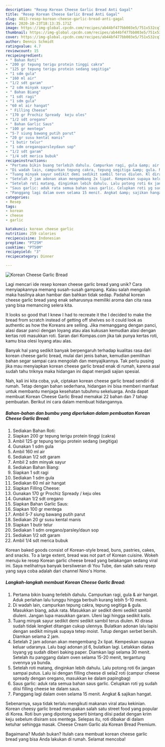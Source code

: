 ```yaml
---
description: "Resep Korean Cheese Garlic Bread Anti Gagal"
title: "Resep Korean Cheese Garlic Bread Anti Gagal"
slug: 4813-resep-korean-cheese-garlic-bread-anti-gagal
date: 2020-10-23T18:13:35.171Z
image: https://img-global.cpcdn.com/recipes/ab44bf477bb003e5/751x532cq70/korean-cheese-garlic-bread-foto-resep-utama.jpg
thumbnail: https://img-global.cpcdn.com/recipes/ab44bf477bb003e5/751x532cq70/korean-cheese-garlic-bread-foto-resep-utama.jpg
cover: https://img-global.cpcdn.com/recipes/ab44bf477bb003e5/751x532cq70/korean-cheese-garlic-bread-foto-resep-utama.jpg
author: Dennis Schmidt
ratingvalue: 4.7
reviewcount: 15
recipeingredient:
- " Bahan Roti"
- "200 gr tepung terigu protein tinggi cakra"
- "125 gr tepung terigu protein sedang segitiga"
- "1 sdm gula"
- "160 ml air"
- "1/2 sdt garam"
- "2 sdm minyak sayur"
- " Bahan Biang"
- "1 sdt ragi"
- "1 sdm gula"
- "60 ml air hangat"
- " Filling Cheese"
- "170 gr Prochiz Spready  keju oles"
- "1/2 sdt oregano"
- " Bahan Garlic Saus"
- "100 gr mentega"
- "5-7 siung bawang putih parut"
- "20 gr susu kental manis"
- "1 butir telur"
- "1 sdm oreganoparsleydaun sop"
- "1/2 sdt garam"
- "1/4 sdt merica bubuk"
recipeinstructions:
- "Pertama bikin buang terlebih dahulu. Campurkan ragi, gula &amp; air hangat. Aduk perlahan lalu tunggu hingga berbuih kurang lebih 5-10 menit."
- "Di wadah lain, campurkan tepung cakra, tepung segitiga &amp; gula. Masukkan biang, aduk rata. Masukkan air sedikit demi sedikit sambil diuleni. Jangan lupa masukkan garam. Uleni lagi hingga sedikit kalis."
- "Tuang minyak sayur sedikit demi sedikit sambil terus diulen. Kl dirasa sudah tidak lengket ditangan cukup ulennya. Bulatkan adonan lalu lapisi dengan sedikit minyak supaya tetep moist. Tutup dengan serbet bersih. Diamkan selama 2 jam."
- "Setelah 2 jam adonan akan mengembang 2x lipat. Kempeskan supaya keluar udaranya. Lalu bagi adonan jd 6, bulatkan lagi. Letakkan diatas loyang yg sudah diberi baking paper. Diamkan lagi selama 30 menit. Setelah itu panggang dalam oven selama 15-20 menit, tergantung ovennya ya bunda."
- "Setelah roti matang, dinginkan lebih dahulu. Lalu potong roti 6x jangan sampai putus. Lalu isi dengan filling cheese di sela2 roti (campur cheese spready dengan oregano, masukkan ke dalam papingbag)"
- "Saus garlic: aduk rata semua bahan saus garlic. Celupkan roti yg sudah diisi filling cheese ke dalam saus."
- "Panggang lagi dalam oven selama 15 menit. Angkat &amp; sajikan hangat."
categories:
- Resep
tags:
- korean
- cheese
- garlic

katakunci: korean cheese garlic 
nutrition: 259 calories
recipecuisine: Indonesian
preptime: "PT25M"
cooktime: "PT50M"
recipeyield: "3"
recipecategory: Dinner

---
```



![Korean Cheese Garlic Bread](https://img-global.cpcdn.com/recipes/ab44bf477bb003e5/751x532cq70/korean-cheese-garlic-bread-foto-resep-utama.jpg)

Lagi mencari ide resep korean cheese garlic bread yang unik? Cara menyiapkannya memang susah-susah gampang. Kalau salah mengolah maka hasilnya akan hambar dan bahkan tidak sedap. Padahal korean cheese garlic bread yang enak seharusnya memiliki aroma dan cita rasa yang bisa memancing selera kita.

It looks so good that I knew I had to recreate it the I decided to make the bread from scratch instead of getting off shelves so it could look as authentic as how the Koreans are selling. Jika memanggang dengan panci, alasi dasar panci dengan loyang atau alas kukusan kemudian alasi dengan kertas roti masukkan roti. Saran dari Kompas.com jika tak punya kertas roti, kamu bisa olesi loyang atau alas.

Banyak hal yang sedikit banyak berpengaruh terhadap kualitas rasa dari korean cheese garlic bread, mulai dari jenis bahan, kemudian pemilihan bahan segar sampai cara mengolah dan menyajikannya. Tak perlu pusing jika mau menyiapkan korean cheese garlic bread enak di rumah, karena asal sudah tahu triknya maka hidangan ini dapat menjadi sajian spesial.


Nah, kali ini kita coba, yuk, ciptakan korean cheese garlic bread sendiri di rumah. Tetap dengan bahan sederhana, hidangan ini bisa memberi manfaat untuk membantu menjaga kesehatan tubuhmu sekeluarga. Anda dapat membuat Korean Cheese Garlic Bread memakai 22 bahan dan 7 tahap pembuatan. Berikut ini cara dalam membuat hidangannya.

<!--inarticleads1-->

##### Bahan-bahan dan bumbu yang diperlukan dalam pembuatan Korean Cheese Garlic Bread:

1. Sediakan  Bahan Roti:
1. Siapkan 200 gr tepung terigu protein tinggi (cakra)
1. Ambil 125 gr tepung terigu protein sedang (segitiga)
1. Gunakan 1 sdm gula
1. Ambil 160 ml air
1. Sediakan 1/2 sdt garam
1. Ambil 2 sdm minyak sayur
1. Sediakan  Bahan Biang:
1. Siapkan 1 sdt ragi
1. Sediakan 1 sdm gula
1. Sediakan 60 ml air hangat
1. Siapkan  Filling Cheese:
1. Gunakan 170 gr Prochiz Spready / keju oles
1. Gunakan 1/2 sdt oregano
1. Siapkan  Bahan Garlic Saus:
1. Siapkan 100 gr mentega
1. Ambil 5-7 siung bawang putih parut
1. Sediakan 20 gr susu kental manis
1. Siapkan 1 butir telur
1. Sediakan 1 sdm oregano/parsley/daun sop
1. Sediakan 1/2 sdt garam
1. Ambil 1/4 sdt merica bubuk


Korean baked goods consist of Korean-style bread, buns, pastries, cakes, and snacks. To a large extent, bread was not part of Korean cuisine. Wokeh menuju ke resep Korean garlic cheese bread yang belakangan sedang viral ini. Saya melihatnya banyak bersliweran di You Tube, dan salah satu resep yang saya coba adalah dari channel Nino&#39;s Home. 

<!--inarticleads2-->

##### Langkah-langkah membuat Korean Cheese Garlic Bread:

1. Pertama bikin buang terlebih dahulu. Campurkan ragi, gula &amp; air hangat. Aduk perlahan lalu tunggu hingga berbuih kurang lebih 5-10 menit.
1. Di wadah lain, campurkan tepung cakra, tepung segitiga &amp; gula. Masukkan biang, aduk rata. Masukkan air sedikit demi sedikit sambil diuleni. Jangan lupa masukkan garam. Uleni lagi hingga sedikit kalis.
1. Tuang minyak sayur sedikit demi sedikit sambil terus diulen. Kl dirasa sudah tidak lengket ditangan cukup ulennya. Bulatkan adonan lalu lapisi dengan sedikit minyak supaya tetep moist. Tutup dengan serbet bersih. Diamkan selama 2 jam.
1. Setelah 2 jam adonan akan mengembang 2x lipat. Kempeskan supaya keluar udaranya. Lalu bagi adonan jd 6, bulatkan lagi. Letakkan diatas loyang yg sudah diberi baking paper. Diamkan lagi selama 30 menit. Setelah itu panggang dalam oven selama 15-20 menit, tergantung ovennya ya bunda.
1. Setelah roti matang, dinginkan lebih dahulu. Lalu potong roti 6x jangan sampai putus. Lalu isi dengan filling cheese di sela2 roti (campur cheese spready dengan oregano, masukkan ke dalam papingbag)
1. Saus garlic: aduk rata semua bahan saus garlic. Celupkan roti yg sudah diisi filling cheese ke dalam saus.
1. Panggang lagi dalam oven selama 15 menit. Angkat &amp; sajikan hangat.


Sebenarnya, saya tidak terlalu mengikuti makanan viral atau kekinian. Korean cheesy garlic bread merupakan salah satu street food yang popular di Korea. Roti bun yang dipotong seperti bintang diisi padat dengan krim keju sebelum disiram sos mentega. Selepas itu, roti dibakar di dalam ketuhar sehingga masak. Cheese Cream Garlic ala Korean Bread Premium. 

Bagaimana? Mudah bukan? Itulah cara membuat korean cheese garlic bread yang bisa Anda lakukan di rumah. Selamat mencoba!
